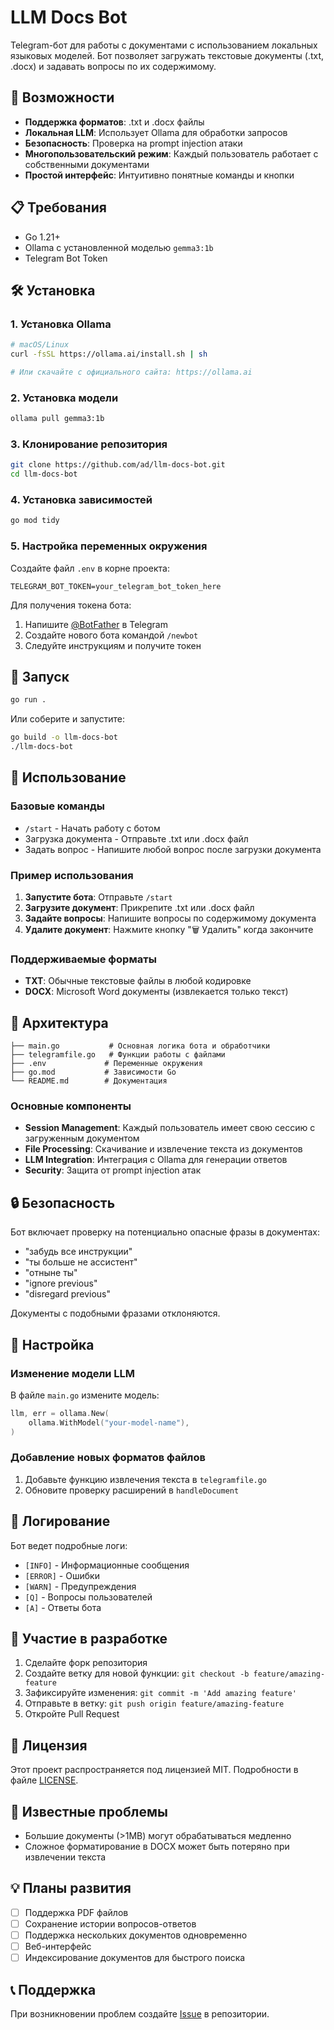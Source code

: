 # LLM Docs Bot

Telegram-бот для работы с документами с использованием локальных языковых моделей. Бот позволяет загружать текстовые документы (.txt, .docx) и задавать вопросы по их содержимому.

## 🚀 Возможности

- **Поддержка форматов**: .txt и .docx файлы
- **Локальная LLM**: Использует Ollama для обработки запросов
- **Безопасность**: Проверка на prompt injection атаки
- **Многопользовательский режим**: Каждый пользователь работает с собственными документами
- **Простой интерфейс**: Интуитивно понятные команды и кнопки

## 📋 Требования

- Go 1.21+
- Ollama с установленной моделью `gemma3:1b`
- Telegram Bot Token

## 🛠 Установка

### 1. Установка Ollama

```bash
# macOS/Linux
curl -fsSL https://ollama.ai/install.sh | sh

# Или скачайте с официального сайта: https://ollama.ai
```

### 2. Установка модели

```bash
ollama pull gemma3:1b
```

### 3. Клонирование репозитория

```bash
git clone https://github.com/ad/llm-docs-bot.git
cd llm-docs-bot
```

### 4. Установка зависимостей

```bash
go mod tidy
```

### 5. Настройка переменных окружения

Создайте файл `.env` в корне проекта:

```env
TELEGRAM_BOT_TOKEN=your_telegram_bot_token_here
```

Для получения токена бота:
1. Напишите [@BotFather](https://t.me/botfather) в Telegram
2. Создайте нового бота командой `/newbot`
3. Следуйте инструкциям и получите токен

## 🚀 Запуск

```bash
go run .
```

Или соберите и запустите:

```bash
go build -o llm-docs-bot
./llm-docs-bot
```

## 📖 Использование

### Базовые команды

- `/start` - Начать работу с ботом
- Загрузка документа - Отправьте .txt или .docx файл
- Задать вопрос - Напишите любой вопрос после загрузки документа

### Пример использования

1. **Запустите бота**: Отправьте `/start`
2. **Загрузите документ**: Прикрепите .txt или .docx файл
3. **Задайте вопросы**: Напишите вопросы по содержимому документа
4. **Удалите документ**: Нажмите кнопку "🗑 Удалить" когда закончите

### Поддерживаемые форматы

- **TXT**: Обычные текстовые файлы в любой кодировке
- **DOCX**: Microsoft Word документы (извлекается только текст)

## 🔧 Архитектура

```
├── main.go           # Основная логика бота и обработчики
├── telegramfile.go   # Функции работы с файлами
├── .env             # Переменные окружения
├── go.mod           # Зависимости Go
└── README.md        # Документация
```

### Основные компоненты

- **Session Management**: Каждый пользователь имеет свою сессию с загруженным документом
- **File Processing**: Скачивание и извлечение текста из документов
- **LLM Integration**: Интеграция с Ollama для генерации ответов
- **Security**: Защита от prompt injection атак

## 🔒 Безопасность

Бот включает проверку на потенциально опасные фразы в документах:
- "забудь все инструкции"
- "ты больше не ассистент" 
- "отныне ты"
- "ignore previous"
- "disregard previous"

Документы с подобными фразами отклоняются.

## 🔧 Настройка

### Изменение модели LLM

В файле `main.go` измените модель:

```go
llm, err = ollama.New(
    ollama.WithModel("your-model-name"),
)
```

### Добавление новых форматов файлов

1. Добавьте функцию извлечения текста в `telegramfile.go`
2. Обновите проверку расширений в `handleDocument`

## 📝 Логирование

Бот ведет подробные логи:
- `[INFO]` - Информационные сообщения
- `[ERROR]` - Ошибки
- `[WARN]` - Предупреждения
- `[Q]` - Вопросы пользователей  
- `[A]` - Ответы бота

## 🤝 Участие в разработке

1. Сделайте форк репозитория
2. Создайте ветку для новой функции: `git checkout -b feature/amazing-feature`
3. Зафиксируйте изменения: `git commit -m 'Add amazing feature'`
4. Отправьте в ветку: `git push origin feature/amazing-feature`
5. Откройте Pull Request

## 📄 Лицензия

Этот проект распространяется под лицензией MIT. Подробности в файле [LICENSE](LICENSE).

## 🐛 Известные проблемы

- Большие документы (>1MB) могут обрабатываться медленно
- Сложное форматирование в DOCX может быть потеряно при извлечении текста

## 💡 Планы развития

- [ ] Поддержка PDF файлов
- [ ] Сохранение истории вопросов-ответов
- [ ] Поддержка нескольких документов одновременно
- [ ] Веб-интерфейс
- [ ] Индексирование документов для быстрого поиска

## 📞 Поддержка

При возникновении проблем создайте [Issue](https://github.com/ad/llm-docs-bot/issues) в репозитории.
